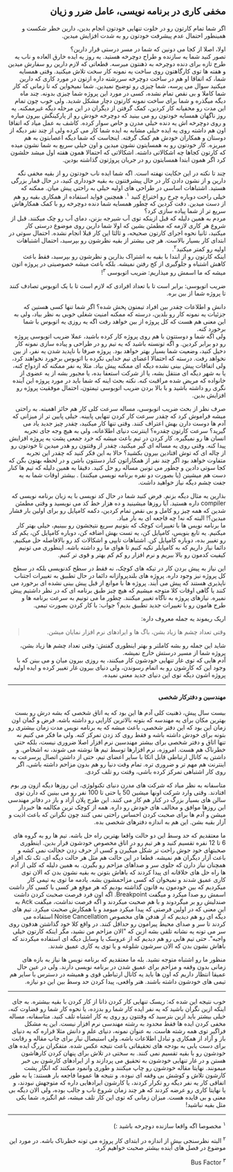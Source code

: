 <div dir="rtl">

## مخفی کاری در برنامه نویسی، عامل ضرر و زیان
اگر شما تمام کارتون رو در خلوت تنهایی خودتون انجام بدین، دارین خطر شکست و همینطور احتمال عدم پیشرفت خودتون رو به شدت افزایش میدین. 

اولا، اصلا از کجا می دونین که شما در مسر درستی قرار دارین؟ 
<br>
تصور کنید شما یه سازنده و طراح دوچرخه هستید. یه روز یه ایده خارق العاده و ناب یه طرح تازه برای دنده دوچرخه به ذهنتون میرسه. قطعاتی که لازم دارین رو سفارش میدین و هفته ها توی کارگاهتون روی ساخت یه  نمونه کار سخت تلاش میکنید. وقتی همسایه شما، که اتفاقا او هم در ساخت دوچرخه سررشته داره ازتون در مورد کاری که دارین میکنید سوال می پرسه، شما چیزی رو توضیح نمیدین. شما نمیخواین که تا زمانی که کار شما کاملا و بی نقص تمام نشده، کسی در مورد این پروژه شما چیزی بدونه. چند ماه دیگه میگذره و شما برای ساخت نمونه کارتون دچار مشکل شدید. ولی خوب چون تمام این مدت رو مخفیانه کار کردین،‌ کمک گرفتن از دیگران در این مرحله دیگه غیرممکنه. یه روز ناگهان همسایه خودتون رو می بینید که دوچرخه خودش رو از پارکینگش بیرون میاره و روی دوچرخه اش یه دنده خیلی مدرن و خاص سوار کرده. کاشف به عمل میاد که اتفاقا اون هم داشته روی یه ایده خیلی مشابه به ایده شما کار می کرده ولی از چند نفر دیگه از دوستان و همکاران خودش هم کمک گرفته. اینجاست که شما دیگه اعصابتون به هم میریزه. کار خودتون رو به همسایتون نشون میدین و اون خیلی سریع به شما نشون میده که کارتون کجاها چه اشکالاتی داشته. اشکالاتی که احتمالا همون هفته اول میشد حلشون کرد اگر همون ابتدا همسایتون رو در جریان پروژتون گذاشته بودین.

چند تا نکته در این حکایت نهفته است. اگه شما ایده ناب خودتون رو از بقیه مخفی نگه دارین و از نشون دادن کار در حال پیشرفتتون به بقیه خودداری کنید، در حال قمار بزرگی هستید. اشتباهات اساسی در طراحی های اولیه خیلی به راحتی پیش میان. ممکنه که خیلی راحت دوباره چرخ رو اختراع کنید 
<sup>۱</sup>.
همچنین فواید استفاده از همکاری بقیه رو هم از دست میدین. دقت کردین که چطور همسایه شما دنده دوچرخه رو با کمک همکارهاش سریع تر از شما پیاده سازی کرد؟
<br>
مردم به همین دلیله که قبل ازینکه توی آب شیرجه بزنن، دمای آب رو چک میکنند. قبل از شروع هر کاری لازمه که مطمئن بشین که اولا شما دارین روی موضوع درستی کار میکنید،‌ ثانیا نحوه اجرای کارتون صحیحه، و ثالثا این کار قبلا انجام نشده. احتمال سوتی در ابتدای کار بسیار بالاست. هر چی بیشتر از بقیه نظرشون رو بپرسید،‌ احتمال اشتباهات اولیه رو کمتر میکنید<sup>۲</sup>.
<br>
اینکه کارتون رو از ابتدا با بقیه به اشتراک بذارین و نظرشون رو بپرسید، فقط باعث کاهش اشتباه و جلوگیری از کج رفتن نمیشه. بلکه باعث میشه خصوصیتی در پروژه اتون میشه که ما اسمش رو میذاریم:‌ ضریب اتوبوسی
<sup>۳</sup>!

ضریب اتوبوسی:‌ برابر است تا با تعداد افرادی که لازم است تا با یک اتوبوس تصادف کنند تا پروژه شما از بین بره. 

دانش و اطلاعات چقدر بین افراد تیمتون پخش شده؟‌ اگر شما تنها کسی هستین که جزئیات یه نمونه کار رو بلدین، درسته که ممکنه امنیت شغلی خوبی به نظر بیاد، ولی به این معنی هم هست که کل پروژه از بین خواهد رفت اگه یه روزی یه اتوبوس با شما برخورد کنه. 
<br>
ولی اگه شما و دوستتون با هم روی پروژه کار کرده باشید، عملا ضریب اتوبوسی پروژه رو دو برابر کردین. و اگه تونسته باشید که یه تیم رو در طراحی و پیاده سازی نمونه کار دخیل کنید، وضعیت شما بسیار بهتر خواهد بود. پروژه صرفا با ناپدید شدن یه نفر، از بین نخواهد رفت. درسته که احتمالا اعضای تیم خدایی نکرده با اتوبوس برخورد نخواهند کرد، ولی اتفاقات پیش بینی نشده دیگه ای ممکنه پیش بیاد. مثلا یه نفر ممکنه که ازدواج کنه، یا به شهر دیگه ای منتقل بشه، یا از شرکت استعفا بده، یا مجبور بشه از یه عضوی از خانواده که مریض شده مراقبت کنه. نکته بحث اینه که شما باید در مورد پروژه این آینده نگری رو داشته باشید و با بالا بردن ضریب اتوبوسی تیمتون، احتمال موفقیت پروژه رو افزایش بدین. 

صرف نظر از بحث ضریب اتوبوسی، مساله سرعت کلی کار هم حائز اهمیته. به راحتی میشه فراموش کرد که چقدر سرعت کار کردن تنهایی پایینه. خیلی پایین تر از میزانی که آدم ها دوست دارن بهش اعتراف کنند. وقتی تنها کار میکنید، چقدر چیز جدید یاد می گیرید؟ سرعت کارتون چقدره؟ اینترنت دنیای اطلاعاته، ولی به هیچ وجه جای تجربه انسان ها رو نمیگیره. کار کردن در تیم باعث میشه که خرد جمعی پشت یه پروژه افزایش پیدا کنه. وقتی روی یه مساله ای گیر میکنید، چقدر از وقتتون رو هدر میدین تا خودتون رو از چاله ای که توش افتادین بیرون بکشید؟ حالا به این فکر کنید که چقدر این تجربه متفاوت خواهد بود اگر چند نفر از همکاراتون کنار دستتون باشن و در لحظه بهتون بگن که کجا سوتی دادین و چطور می تونین مساله رو حل کنید. دقیقا به همین دلیله که تیم ها کنار دست هم میشینن 
(یا بصورت دو نفره برنامه نویسی میکنند)
.
بیشتر اوقات شما به یه جفت چشم دیگه نیاز خواهید داشت. 

بذارین یه مثال دیگه بزنم. فرض کنید شما در حال کد نویسی با یه زبان برنامه نویسی که 
compiler
داره هستید. آیا روزها میشینید و ده هزار خط کد می نویسید و وقتی مطمئن شدین که همه چیز رو کامل و بی نقص تمام کردین، دکمه کامپایل رو برای اولین بار فشار میدین؟! البته که نه!‌ چه فاجعه ای به بار میاد.
<br>
ما برنامه نویس ها با تغییرات کوچک که بتونیم سریع نتیجشون رو ببینیم، خیلی بهتر کار میکنیم. یه تابع بنویس، کامپایل کن، یه تست بهش اضافه کن، دوباره کامپایل کن، یکم کد رو تغییر بده، دوباره کامپایل کن. 
اشتباهات تایپی و اشکالات کد رو بالافاصله حل میکنیم. دائما نیاز داریم که به کامپایلر تکیه کنیم تا هوای ما رو داشته باشه. اینطوری می تونیم کیفیت کدمون رو بالا ببریم و نرم افزار رو کم کم بهتر و قوی تر کنیم. 

این نیاز به پیش بردن کار در تیکه های کوچک، نه فقط در سطح کدنویسی بلکه در سطح کل پروژه نیز وجود داره. 
پروژه های بلندپروازانه دائما در حال تطبیق به تغییرات اجتناب ناپذیری هستند که پیش می آیند. پروژه ها با موانع از قبل پیش بینی نشده ای برخورد می کنند یا گاهی اوقات کلا متوجه میشیم که هیچ چیز طبق برنامه ای که در نظر داشتیم پیش نمیره.
نیازهای پروژه به ناگاه تغییر میکنند. چطور ما می تونیم به سرعت برنامه ها و طرح هامون رو با تغییرات جدید تطبیق بدیم؟ جواب: با کار کردن بصورت تیمی. 

اریک ریموند یه جمله معروف داره:‌
> وقتی تعداد چشم ها زیاد بشن، باگ ها و ایرادهای نرم افزار نمایان میشن. 

شاید این جمله رو بشه کاملتر و بهتر اینطوری گفتش:‌ وقتی تعداد چشم ها زیاد بشن، پروژه شما از مسیر درستش خارج نمیشه.
<br>
آدم هایی که توی غار تنهایی خودشون کار میکنند، یه روزی بیرون میان و می بینن که با وجود این که کارشون رو به اتمام رسوندن، ولی دنیای بیرون غار تغییر کرده و ایده اولیه پروژه اشون دیگه توی این دنیای جدید معنی نمیده. 

---

#### مهندسین و دفترکار شخصی 
بیست سال پیش، ذهنیت کلی آدم ها این بود که یه اتاق شخصی که بشه درش رو بست بهترین مکان برای یه مهندسه که بتونه بالاترین کارایی رو داشته باشه. فرض و گمان اون زمان این بود که این دفتر شخصی، باعث میشه که یه برنامه نویس مدت زمان بیشتری رو بتونه برای خودش داشته باشه و فقط روی کد زدن تمرکز کنه. ولی ما فکر می کنیم نه تنها اتاق و دفتر شخصی برای بیشتر مهندسین نرم افزار اصلا ضروری نیست، بلکه حتی خطرناک هم هست. امروزه، نرم افزارها توسط تیم ها نوشته می شوند، نه اشخاص. و داشتن یه کانال ارتباطی قابل اتکا با سایر اعضای تیم، حتی از داشتن اتصال پرسرعت به اینترنت هم مهم تر و ضروری تره. تمام وقت دنیا رو هم  بدون مزاحم داشته باشی، اگر روی کار اشتباهی تمرکز کرده باشی، وقتت رو تلف کردی. 

متاسفانه به نظر میاد که شرکت های مدرن دنیای تکنولوژی، این روزها دیگه ازون ور بوم افتادند. وقتی وارد شرکت اونها میشین 50 یا حتی تا 100 نفر رو می بینین که دارن توی سالن های بسیار بزرگ در کنار هم کار می کنند. این طرح پلان آزاد و باز در دفاتر مهندسی این روزها موافق و مخالف های خودش رو داره. همه از کوچک ترین مکالمه ها خبردار میشن و آدم ها برای صحبت کردن احساس راحتی نمی کنند چون نگرانن که باعث اذیت و آزار بقیه بشن. این هم به اندازه دفترهای شخصی بده. 

ما معتقدیم که حد وسط این دو حالت واقعا بهترین راه حل باشه. تیم ها رو به گروه های 6 تا 12 نفره تقسیم کنید و هر تیم رو در اتاق مخصوص خودشون قرار بدین. اینطوری صحبتهای خود جوش راحت تر شکل میگیرن و کسی از حرف زدن خجالت نمی کشه و باعث آزار دیگران هم نمیشه. قطعا در این حالت هم مثل هر حالت دیگه ای، تک تک افراد همچنان نیاز دارن که جلوی سر و صداهای مزاحم رو بگیرن. به همین دلیله که کلی از آدم ها راه حل های خلاقانه ای پیدا کردند که باهاش بتونن به بقیه نشون بدن که الان توی کاری عمیق شدند و نمیخوان که کسی مزاحمشون بشه. یادمه ما توی یه تیمی کار میکردیم که بین خودمون یه قانون گذاشته بودیم که هر موقع هر کسی با کسی کار داشت اسمش رو صدا میکرد و میگفت Breakpoint. اگه اون فرد فرصت صحبت کردن داشت صندلیش رو بر میگردوند و با هم صحبت میکردند و اگه فرصت نداشت، میگفت Ack به این معنی که در اولین فرصتی که پیدا میکرد میومد و با همکارش صحبت میکرد. تیم های دیگه ای رو هم دیدیم که از هدفن های مخصوص Noise Cancellation استفاده می کردند تا سر و صدای محیط پیرامون رو حداقل کنند. در واقع کلا خود گذاشتن هدفون روی سر می تونه یه نشانه تلقی بشه ازین که "الان مزاحم من نشید، مگر اینکه کارتون خیلی واجبه". حتی تیم هایی رو هم دیدیم که از عروسک یا وسایل دیگه ای استفاده میکردند که باهاش نشون بدن که الان سرشون شلوغه و یا توی یه کاری عمیق شدند. 

منظور ما رو اشتباه متوجه نشید. بله ما معتقدیم که برنامه نویس ها نیاز به بازه های زمانی بدون وقفه و مزاحم برای عمیق شدن در برنامه نویسی دارند. ولی در عین حال عمیقا انتظار داریم که اون ها باید یه کانال ارتباطی قوی و همیشه در دسترس با سایر هم تیمی های خودشون داشته باشند. هنر واقعی، پیدا کردن حد وسط بین این دو نیازه. 

---

خوب نتیجه این شده که: ریسک تنهایی کار کردن ذاتا از کار کردن با بقیه بیشتره. 
به جای اینکه ازین نگران باشید که یه نفر ایده کار شما رو بدزده، یا نحوه کار شما رو قضاوت کنه، خیلی بیشتر باید ازین بترسید که وقتتون رو روی یه کار اشتباه تلف کنید. 
متاسفانه، مساله مخفی کردن ایده ها فقط محدود به رشته مهندسی نرم افزار نیست. این یه مشکل فراگیر توی همه رشته هاست. به عنوان نمونه، دنیای علم و دانش مثلا قراره که یه دنیای باز و آزاد از همکاری و تبادل اطلاعات باشه. ولی استیصال نیاز برای چاپ مقاله و رقابت برای دست یابی به بودجه های تحقیقاتی باعث نتیجه عکس شده. متفکران بزرگ ایده های خودشون رو با بقیه تقسیم نمی کنند. به سختی در تلاش برای پنهان کردن کارهاشون هستن و در غار تنهایی خودشون به تحقیق می پردازند و از ایرادهای کارشون بی خبر میمونند. نهایتا مقاله خودشون رو چاپ میکنند و طوری وانمود میکنند که انگار پشت کارشون تلاش و کوشش بی وقفه ای نبوده. و نتیجه ها عموما فاجعه بار هستند: یا به طور اتفاقی کار یه نفر دیگه رو تکرار کردند، یا کارشون ایرادهایی داره که متوجهش نبودند، و یا نهایتا کاری رو عرضه کردند که هر چند زمان شروع ناب و جالب بوده، ولی الان دیگه بی معنی و بی فایده هست. میزان زمانی که توی این کار تلف میشه، غم انگیزه. شما یکی مثل بقیه نباشید! 

---

<sup>۱</sup> مخصوصا اگه واقعا سازنده دوچرخه باشید :) 

<sup>۲</sup> البته نظرسنجی بیش از اندازه در ابتدای کار پروژه می تونه خطرناک باشه. در مورد این موضوع در فصل های آینده بیشتر صحبت خواهیم کرد. 

<sup>۳</sup> Bus Factor


</div>

